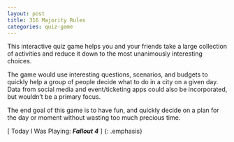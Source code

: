 ```yaml
---
layout: post
title: 316 Majority Rules
categories: quiz-game
---
```

This interactive quiz game helps you and your friends take a large collection of activities and reduce it down to the most unanimously interesting choices.

The game would use interesting questions, scenarios, and budgets to quickly help a group of people decide what to do in a city on a given day.  Data from social media and event/ticketing apps could also be incorporated, but wouldn’t be a primary focus.

The end goal of this game is to have fun, and quickly decide on a plan for the day or moment without wasting too much precious time.

[ Today I Was Playing: ***Fallout 4*** ]
{: .emphasis}